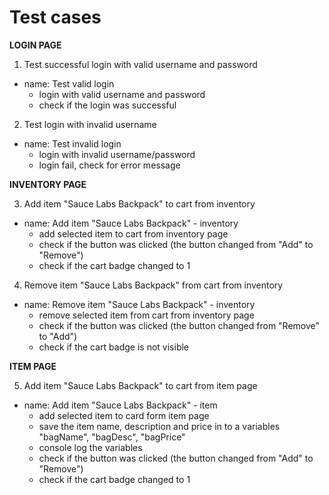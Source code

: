 # Test cases
**LOGIN PAGE**
 
 1. Test successful login with valid username and password
 -	name: Test valid login
	- login with valid username and password
	- check if the login was successful

 2. Test login with invalid username
- name: Test invalid login
	 - login with invalid username/password
	 - login fail, check for error message
  
**INVENTORY PAGE** 

3. Add item "Sauce Labs Backpack" to cart from inventory
- name: Add item "Sauce Labs Backpack" - inventory
   - add selected item to cart from inventory page
   - check if the button was clicked (the button changed from "Add" to "Remove")
   - check if the cart badge changed to 1

4. Remove item "Sauce Labs Backpack" from cart from inventory
- name: Remove item "Sauce Labs Backpack" - inventory
   - remove selected item from cart from inventory page
   - check if the button was clicked (the button changed from "Remove" to "Add")
   - check if the cart badge is not visible

**ITEM PAGE**

5. Add item "Sauce Labs Backpack" to cart from item page
- name: Add item "Sauce Labs Backpack" - item
	- add selected item to card form item page
	- save the item name, description and price in to a variables "bagName", "bagDesc", "bagPrice"
	- console log the variables
	- check if the button was clicked (the button changed from "Add" to "Remove")
	- check if the cart badge changed to 1
